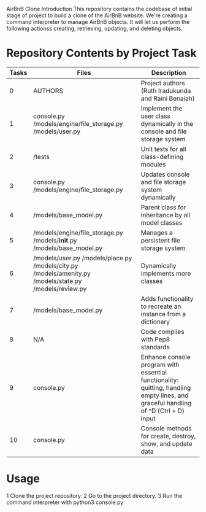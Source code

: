  AirBnB Clone
Introduction
This repository contains the codebase of  initial stage of project to build a clone of the AirBnB website. We're creating a command interpreter to manage AirBnB objects. It will let us perform the following actionss creating, retrieving, updating, and deleting objects.

# Repository Contents by Project Task

| Tasks | Files                                         | Description                                                 |
|-------|-----------------------------------------------|-------------------------------------------------------------|
| 0     | AUTHORS                                       | Project authors (Ruth Iradukunda and Raini Benaiah)          |
| 1     | console.py /models/engine/file_storage.py /models/user.py | Implement the user class dynamically in the console and file storage system                 |
| 2     | /tests                                        | Unit tests for all class-defining modules                    |
| 3    | console.py /models/engine/file_storage.py     | Updates console and file storage system dynamically         |
| 4     | /models/base_model.py                         | Parent class for inheritance by all model classes            |
| 5     | /models/engine/file_storage.py /models/__init__.py /models/base_model.py | Manages a persistent file storage system |
| 6     | /models/user.py /models/place.py /models/city.py /models/amenity.py /models/state.py /models/review.py | Dynamically implements more classes |
| 7     | /models/base_model.py                         | Adds functionality to recreate an instance from a dictionary|
| 8     | N/A                                           | Code complies with Pep8 standards                            |
| 9     | console.py                                    | Enhance console program with essential functionality: quitting, handling empty lines, and graceful handling of ^D (Ctrl + D) input    |
| 10     | console.py                                    | Console methods for create, destroy, show, and update data   |

# Usage
1 Clone the project repository.
2 Go to the project directory.
3 Run the command interpreter with python3 console.py
